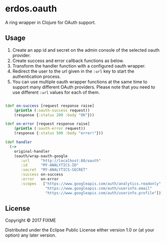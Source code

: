 # erdos.oauth

A ring wrapper in Clojure for OAuth support.

## Usage

1. Create an app id and secret on the admin console of the selected oauth provider.
2. Create success and error callback functions as below.
3. Transform the handler function with a configured oauth wrapper.
4. Redirect the user to the url given in the `:url` key to start the authentication process.
5. You can use multiple oauth wrapper functions at the same time to support many different OAuth providers. Please note that you need to use different `:url` values for each of them.

``` clojure

(def on-success [request response raise]
    (println (:oauth-success request))
    (response {:status 200 :body "OK"}))

(def on-error [request response raise]
    (println (:oauth-error request))
    (response {:status 500 :body "error!"}))

(def handler
  (->
    original-handler
    (oauth/wrap-oauth-google
       :url     "http://localhost:80/oauth"
       :id      "MY-ANALYTICS-ID"
       :secret  "MY-ANALYTICS-SECRET"
       :success on-success
       :error   on-error
       :scopes   ["https://www.googleapis.com/auth/analytics.readonly"
                  "https://www.googleapis.com/auth/userinfo.email"
                  "https://www.googleapis.com/auth/userinfo.profile"])))

```

## License

Copyright © 2017 FIXME

Distributed under the Eclipse Public License either version 1.0 or (at
your option) any later version.
